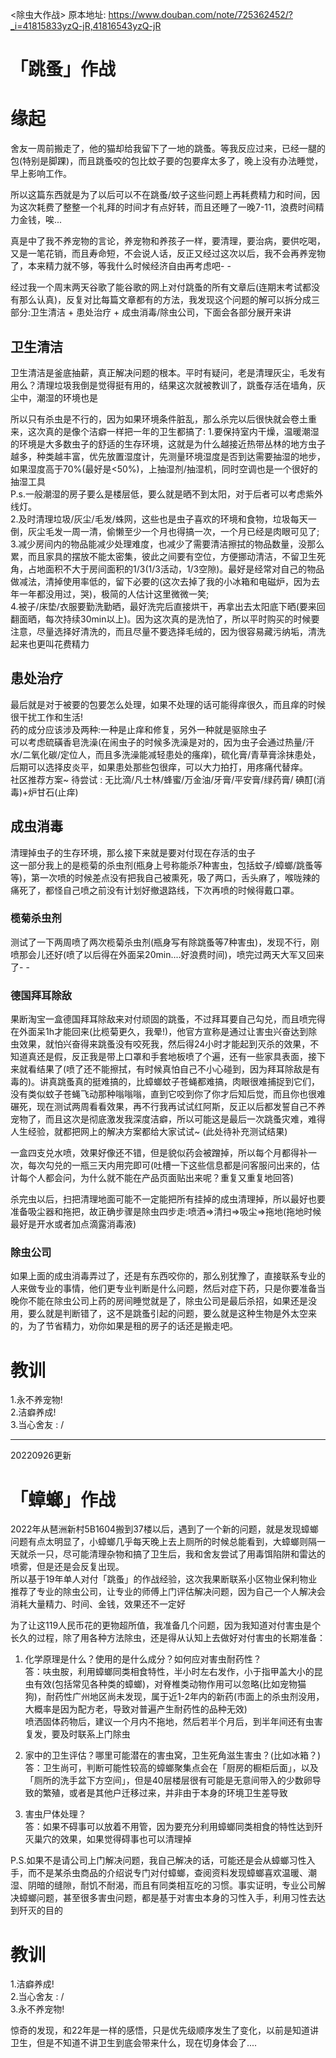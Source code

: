 <除虫大作战>
原本地址: https://www.douban.com/note/725362452/?_i=41815833yzQ-jR,41816543yzQ-jR

# 「跳蚤」作战
# 缘起
舍友一周前搬走了，他的猫却给我留下了一地的跳蚤。等我反应过来，已经一腿的包(特别是脚踝)，而且跳蚤咬的包比蚊子要的包要痒太多了，晚上没有办法睡觉，早上影响工作。  

所以这篇东西就是为了以后可以不在跳蚤/蚊子这些问题上再耗费精力和时间，因为这次耗费了整整一个礼拜的时间才有点好转，而且还睡了一晚7-11，浪费时间精力金钱，唉...  

真是中了我不养宠物的言论，养宠物和养孩子一样，要清理，要治病，要供吃喝，又是一笔花销，而且寿命短，不会说人话，反正又经过这次以后，我不会再养宠物了，本来精力就不够，等我什么时候经济自由再考虑吧- -  

经过我一个周末两天谷歌了能谷歌的网上对付跳蚤的所有文章后(连期末考试都没有那么认真)，反复对比每篇文章都有的方法，我发现这个问题的解可以拆分成三部分:卫生清洁 + 患处治疗 + 成虫消毒/除虫公司，下面会各部分展开来讲  

## 卫生清洁
卫生清洁是釜底抽薪，真正解决问题的根本。平时有疑问，老是清理灰尘，毛发有用么？清理垃圾我倒是觉得挺有用的，结果这次就被教训了，跳蚤存活在墙角，灰尘中，潮湿的环境也是  

所以只有杀虫是不行的，因为如果环境条件脏乱，那么杀完以后很快就会卷土重来，这次真的是像个洁癖一样把一年的卫生都搞了:
1.要保持室内干燥，温暖潮湿的环境是大多数虫子的舒适的生存环境，这就是为什么越接近热带丛林的地方虫子越多，种类越丰富，优先放置湿度计，先测量环境湿度是否到达需要抽湿的地步，如果湿度高于70%(最好是<50%)，上抽湿剂/抽湿机，同时空调也是一个很好的抽湿工具  
P.s.一般潮湿的房子要么是楼层低，要么就是晒不到太阳，对于后者可以考虑紫外线灯。  
2.及时清理垃圾/灰尘/毛发/蛛网，这些也是虫子喜欢的环境和食物，垃圾每天一倒，灰尘毛发一周一清，偷懒至少一个月也得搞一次，一个月已经是肉眼可见了;  
3.减少房间内的物品能减少处理难度，也减少了需要清洁擦拭的物品数量，没那么累，而且家具的摆放不能太密集，彼此之间要有空位，方便挪动清洁，不留卫生死角，占地面积不大于房间面积的1/3(1/3活动，1/3空隙)。最好是经常对自己的物品做减法，清掉使用率低的，留下必要的(这次去掉了我的小冰箱和电磁炉，因为去年一年都没用过，哭)，极简的人估计这里微微一笑;  
4.被子/床垫/衣服要勤洗勤晒，最好洗完后直接烘干，再拿出去太阳底下晒(要来回翻面晒，每次持续30min以上)。因为这次真的是洗怕了，所以平时购买的时候要注意，尽量选择好清洗的，而且尽量不要选择毛绒的，因为很容易藏污纳垢，清洗起来也更叫花费精力  

## 患处治疗
最后就是对于被要的包要怎么处理，如果不处理的话可能得痒很久，而且痒的时候很干扰工作和生活!  
药的成分应该涉及两种:一种是止痒和修复，另外一种就是驱除虫子  
可以考虑硫磺香皂洗澡(在闹虫子的时候多洗澡是对的，因为虫子会通过热量/汗水/二氧化碳/定位人，而且多洗澡能减轻患处的瘙痒)，硫化膏/青草膏涂抹患处，后期可以选择皮炎平，如果患处那些包很痒，可以大力拍打，用疼痛代替痒。  
社区推荐方案~ 待尝试 : 无比滴/凡士林/蜂蜜/万金油/牙膏/平安膏/绿药膏/ 碘酊(消毒)+炉甘石(止痒)  

## 成虫消毒
清理掉虫子的生存环境，那么接下来就是要对付现在存活的虫子  
这一部分我上的是榄菊的杀虫剂(瓶身上号称能杀7种害虫，包括蚊子/蟑螂/跳蚤等等)，第一次喷的时候差点没有把我自己被熏死，吸了两口，舌头麻了，喉咙辣的痛死了，都怪自己喷之前没有计划好撤退路线，下次再喷的时候得戴口罩。  

### 榄菊杀虫剂  
测试了一下两周喷了两次榄菊杀虫剂(瓶身写有除跳蚤等7种害虫)，发现不行，刚喷那会儿还好(喷了以后得在外面呆20min....好浪费时间)，喷完过两天大军又回来了- -  

### 德国拜耳除敌  
果断淘宝一盒德国拜耳除敌来对付顽固的跳蚤，不过拜耳要自己勾兑，而且喷完得在外面呆1h才能回来(比榄菊更久，我晕!)，他官方宣称是通过让害虫兴奋达到除虫效果，就怕兴奋得来跳蚤没有咬死我，然后得24小时才能起到灭杀的效果，不知道真还是假，反正我是带上口罩和手套地板喷了个遍，还有一些家具表面，接下来就看结果了(喷了还不能擦拭，有时候真怕自己不小心碰到，因为拜耳除敌是有毒的)。讲真跳蚤真的挺难搞的，比蟑螂蚊子苍蝇都难搞，肉眼很难捕捉到它们，没有类似蚊子苍蝇飞动那种嗡嗡嗡，直到它咬到你了你才后知后觉，而且你也很难碾死，现在测试两周看看效果，再不行我再试试红阿斯，反正以后都发誓自己不养宠物了，而且这次是彻底激发我深度洁癖，所以可能这是最后一次跳蚤灾难，难得人生经验，就都把网上的解决方案都给大家试试~  (此处待补充测试结果)  

一盒四支兑水喷，效果好像还不错，但是貌似药会被蹭掉，所以每个月都得补一次，每次勾兑的一瓶三天内用完即可(吐槽一下这些信息都是问客服问出来的，估计每个人都会问，为什么就不能在产品页面贴出来呢？重复又重复地回答)  

杀完虫以后，扫把清理地面可能不一定能把所有挂掉的成虫清理掉，所以最好也要准备吸尘器和拖把，故正确步骤是除虫四步走:喷洒=>清扫=>吸尘=>拖地(拖地时候最好是开水或者加点滴露消毒液)  

### 除虫公司
如果上面的成虫消毒弄过了，还是有东西咬你的，那么别犹豫了，直接联系专业的人来做专业的事情，他们更专业判断是什么问题，然后对症下药，只是你要准备当晚你不能在除虫公司上药的房间睡觉就是了，除虫公司是最后杀招，如果还是没用，要么就是判断错了，这不是跳蚤引起的问题，要么就是这种生物是外太空来的，为了节省精力，劝你如果是租的房子的话还是搬走吧。  

# 教训
1.永不养宠物!   
2.洁癖养成!  
3.当心舍友 : /  

----

20220926更新
# 「蟑螂」作战
2022年从琶洲新村5B1604搬到37楼以后，遇到了一个新的问题，就是发现蟑螂问题有点太明显了，小蟑螂几乎每天晚上去上厕所的时候总能看到，大蟑螂则隔一天就杀一只，尽可能清理杂物和搞了卫生后，我和舍友尝试了用毒饵陷阱和雷达的喷雾，但是还是会反复出现。  
所以基于19年单人对付「跳蚤」的作战经验，这次我果断联系小区物业保利物业推荐了专业的除虫公司，让专业的师傅上门评估解决问题，因为自己一个人解决会消耗大量精力、时间、金钱，效果还不一定好  

为了让这119人民币花的更物超所值，我准备几个问题，因为我知道对付害虫是个长久的过程，除了用各种方法除虫，还是得从认知上去做好对付害虫的长期准备：  
1. 化学原理是什么？使用的是什么成分？如何应对害虫耐药性？  
答：呋虫胺，利用蟑螂同类相食特性，半小时左右发作，小于指甲盖大小的昆虫有效(包括常见各种类的蟑螂)，对脊椎类动物作用可以忽略(比如宠物猫狗)，耐药性广州地区尚未发现，属于近1-2年内的新药(市面上的杀虫剂没用，大概率是因为配方老，导致对普遍产生耐药性的品种无效)  
喷洒固体药物后，建议一个月内不拖地，然后若半个月后，到半年间还有虫害复发，要及时联系上门除虫  

2. 家中的卫生评估？哪里可能潜在的害虫窝，卫生死角滋生害虫？(比如冰箱？)  
答：卫生尚可，判断可能性较高的蟑螂聚集点会在「厨房的橱柜后面」，以及「厕所的洗手盆下方空间」，但是40层楼层很有可能是无意间带入的少数卵导致的繁殖，或者是其他户迁移过来，并非由于本身的环境卫生差导致  

3. 害虫尸体处理？  
答：如果不碍事可以放着不用管，因为要充分利用蟑螂同类相食的特性达到歼灭巢穴的效果，如果觉得碍事也可以清理掉  

P.S.如果不是请公司上门解决问题，我自己解决的话，可能还是会从蟑螂习性入手，而不是某杀虫商品的介绍说专门对付蟑螂，查阅资料发现蟑螂喜欢温暖、潮湿、阴暗的缝隙，耐饥不耐渴，而且有同类相互吃的习惯。事实证明，专业公司解决蟑螂问题，甚至很多害虫问题，都是基于对害虫本身的习性入手，利用习性去达到歼灭的目的  

# 教训
1.洁癖养成!  
2.当心舍友 : /  
3.永不养宠物!   

惊奇的发现，和22年是一样的感悟，只是优先级顺序发生了变化，以前是知道讲卫生，但是不知道不讲卫生到底会带来什么，现在切身体会了....  